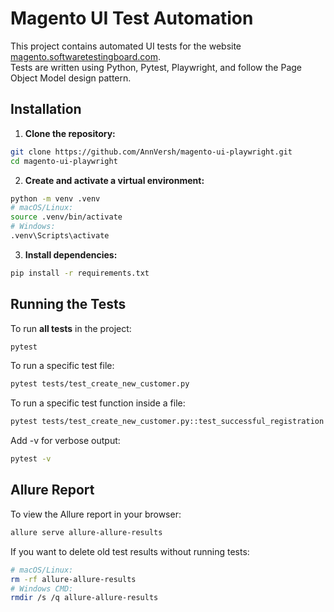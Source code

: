 # Magento UI Test Automation

This project contains automated UI tests for the
website [magento.softwaretestingboard.com](https://magento.softwaretestingboard.com).  
Tests are written using Python, Pytest, Playwright, and follow the Page Object
Model design pattern.

## Installation

1. **Clone the repository:**

```bash
git clone https://github.com/AnnVersh/magento-ui-playwright.git
cd magento-ui-playwright
```

2. **Create and activate a virtual environment:**

```bash
python -m venv .venv
# macOS/Linux:
source .venv/bin/activate
# Windows:
.venv\Scripts\activate
```

3. **Install dependencies:**

```bash
pip install -r requirements.txt
```

## Running the Tests

To run **all tests** in the project:

```bash
pytest
```

To run a specific test file:

```bash
pytest tests/test_create_new_customer.py
```

To run a specific test function inside a file:

```bash
pytest tests/test_create_new_customer.py::test_successful_registration
```

Add -v for verbose output:

```bash
pytest -v
```

## Allure Report

To view the Allure report in your browser:

```bash
allure serve allure-allure-results
```

If you want to delete old test results without running tests:

```bash
# macOS/Linux:
rm -rf allure-allure-results 
# Windows CMD:        
rmdir /s /q allure-allure-results    
```
